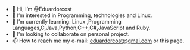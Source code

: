 - 👋 Hi, I’m @Eduardorcost
- 👀 I’m interested in Programming, technologies and Linux.
- 🌱 I’m currently learning: Linux ,Programming Languages,C,Java,Python,C++,C#,JavaScript and Ruby.
- 💞️ I’m looking to collaborate on personal project.
- 📫 How to reach me my e-mail: eduardorcost@gmai.com or this page.

<!---
Eduardorcost/Eduardorcost is a ✨ special ✨ repository because its `README.md` (this file) appears on your GitHub profile.
You can click the Preview link to take a look at your changes.
--->
